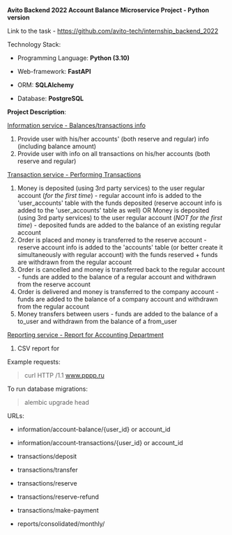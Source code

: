 **Avito Backend 2022 Account Balance Microservice Project - Python version**

Link to the task - https://github.com/avito-tech/internship_backend_2022

Technology Stack:
- Programming Language: **Python (3.10)**

- Web-framework: **FastAPI**

- ORM: **SQLAlchemy**

- Database: **PostgreSQL**


**Project Description**:

<ins>Information service - Balances/transactions info</ins>
1. Provide user with his/her accounts' (both reserve and regular) info (including balance amount)
2. Provide user with info on all transactions on his/her accounts (both reserve and regular)

<ins>Transaction service - Performing Transactions</ins>
1. Money is deposited (using 3rd party services) to the user regular account (*for the first time*) - regular account info is added to the 'user_accounts' table with the funds deposited (reserve account info is added to the 'user_accounts' table as well)
OR
Money is deposited (using 3rd party services) to the user regular account (*NOT for the first time*) - deposited funds are added to the balance of an existing regular account
2. Order is placed and money is transferred to the reserve account - reserve account info is added to the 'accounts' table (or better create it simultaneously with regular account) with the funds reserved + funds are withdrawn from the regular account
3. Order is cancelled and money is transferred back to the regular account - funds are added to the balance of a regular account and withdrawn from the reserve account
4. Order is delivered and money is transferred to the company account - funds are added to the balance of a company account and withdrawn from the regular account
5. Money transfers between users - funds are added to the balance of a to_user and withdrawn from the balance of a from_user

<ins>Reporting service - Report for Accounting Department</ins>
1. CSV report for 

Example requests:
>curl HTTP /1.1 www.pppp.ru
 
To run database migrations:
> alembic upgrade head


URLs:

- information/account-balance/{user_id} or account_id
- information/account-transactions/{user_id} or account_id


- transactions/deposit
- transactions/transfer
- transactions/reserve
- transactions/reserve-refund
- transactions/make-payment


- reports/consolidated/monthly/

